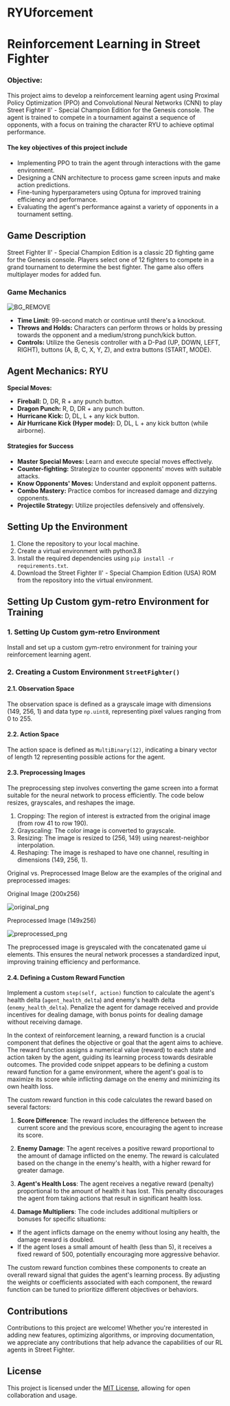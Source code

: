 # RYUforcement

# Reinforcement Learning in Street Fighter

### Objective:

This project aims to develop a reinforcement learning agent using Proximal Policy Optimization (PPO) and Convolutional Neural Networks (CNN) to play Street Fighter II' - Special Champion Edition for the Genesis console. The agent is trained to compete in a tournament against a sequence of opponents, with a focus on training the character RYU to achieve optimal performance.

#### The key objectives of this project include
- Implementing PPO to train the agent through interactions with the game environment.
- Designing a CNN architecture to process game screen inputs and make action predictions.
- Fine-tuning hyperparameters using Optuna for improved training efficiency and performance.
- Evaluating the agent's performance against a variety of opponents in a tournament setting.


## Game Description
Street Fighter II' - Special Champion Edition is a classic 2D fighting game for the Genesis console. Players select one of 12 fighters to compete in a grand tournament to determine the best fighter. The game also offers multiplayer modes for added fun.

### Game Mechanics
![BG_REMOVE](https://github.com/Rupeshwaran-Ravindrran/RYUforcement_Learning/assets/79376089/c587d1f8-e87c-439f-875d-150ef93a0643)<br />
- **Time Limit:** 99-second match or continue until there's a knockout.
- **Throws and Holds:** Characters can perform throws or holds by pressing towards the opponent and a medium/strong punch/kick button.
- **Controls:** Utilize the Genesis controller with a D-Pad (UP, DOWN, LEFT, RIGHT), buttons (A, B, C, X, Y, Z), and extra buttons (START, MODE).

## Agent Mechanics: RYU
**Special Moves:**
- **Fireball:** D, DR, R + any punch button.
- **Dragon Punch:** R, D, DR + any punch button.
- **Hurricane Kick:** D, DL, L + any kick button.
- **Air Hurricane Kick (Hyper mode):** D, DL, L + any kick button (while airborne).

#### Strategies for Success
- **Master Special Moves:** Learn and execute special moves effectively.
- **Counter-fighting:** Strategize to counter opponents' moves with suitable attacks.
- **Know Opponents' Moves:** Understand and exploit opponent patterns.
- **Combo Mastery:** Practice combos for increased damage and dizzying opponents.
- **Projectile Strategy:** Utilize projectiles defensively and offensively.


## **Setting Up the Environment**

1. Clone the repository to your local machine.
2. Create a virtual environment with python3.8
3. Install the required dependencies using `pip install -r requirements.txt`.
4. Download the Street Fighter II' - Special Champion Edition (USA) ROM from the repository into the virtual environment.

## Setting Up Custom gym-retro Environment for Training

### 1. Setting Up Custom gym-retro Environment

Install and set up a custom gym-retro environment for training your reinforcement learning agent.

### 2. Creating a Custom Environment `StreetFighter()`

#### 2.1. Observation Space
The observation space is defined as a grayscale image with dimensions (149, 256, 1) and data type `np.uint8`, representing pixel values ranging from 0 to 255.

#### 2.2. Action Space
The action space is defined as `MultiBinary(12)`, indicating a binary vector of length 12 representing possible actions for the agent.

#### 2.3. Preprocessing Images
The preprocessing step involves converting the game screen into a format suitable for the neural network to process efficiently. The code below resizes, grayscales, and reshapes the image.

1. Cropping: The region of interest is extracted from the original image (from row 41 to row 190).
2. Grayscaling: The color image is converted to grayscale.
3. Resizing: The image is resized to (256, 149) using nearest-neighbor interpolation.
4. Reshaping: The image is reshaped to have one channel, resulting in dimensions (149, 256, 1).
   
Original vs. Preprocessed Image
Below are the examples of the original and preprocessed images:

Original Image (200x256)

![original_png](https://github.com/Rupeshwaran-Ravindrran/RYUforcement/assets/79376089/231cee5d-f8f5-4f29-9d56-7e59925e5e82)

Preprocessed Image (149x256)

![preprocessed_png](https://github.com/Rupeshwaran-Ravindrran/RYUforcement/assets/79376089/820bcc14-e1d7-4f45-976d-8d3bf8737c31)


The preprocessed image is greyscaled with the concatenated game ui elements. This ensures the neural network processes a standardized input, improving training efficiency and performance.

#### 2.4. Defining a Custom Reward Function
Implement a custom `step(self, action)` function to calculate the agent's health delta (`agent_health_delta`) and enemy's health delta (`enemy_health_delta`). Penalize the agent for damage received and provide incentives for dealing damage, with bonus points for dealing damage without receiving damage.

In the context of reinforcement learning, a reward function is a crucial component that defines the objective or goal that the agent aims to achieve. The reward function assigns a numerical value (reward) to each state and action taken by the agent, guiding its learning process towards desirable outcomes. The provided code snippet appears to be defining a custom reward function for a game environment, where the agent's goal is to maximize its score while inflicting damage on the enemy and minimizing its own health loss.

The custom reward function in this code calculates the reward based on several factors:

1. **Score Difference**: The reward includes the difference between the current score and the previous score, encouraging the agent to increase its score.

2. **Enemy Damage**: The agent receives a positive reward proportional to the amount of damage inflicted on the enemy. The reward is calculated based on the change in the enemy's health, with a higher reward for greater damage.

3. **Agent's Health Loss**: The agent receives a negative reward (penalty) proportional to the amount of health it has lost. This penalty discourages the agent from taking actions that result in significant health loss.

4. **Damage Multipliers**: The code includes additional multipliers or bonuses for specific situations:
  - If the agent inflicts damage on the enemy without losing any health, the damage reward is doubled.
  - If the agent loses a small amount of health (less than 5), it receives a fixed reward of 500, potentially encouraging more aggressive behavior.

The custom reward function combines these components to create an overall reward signal that guides the agent's learning process. By adjusting the weights or coefficients associated with each component, the reward function can be tuned to prioritize different objectives or behaviors.



## Contributions

Contributions to this project are welcome! Whether you're interested in adding new features, optimizing algorithms, or improving documentation, we appreciate any contributions that help advance the capabilities of our RL agents in Street Fighter.

## License

This project is licensed under the [MIT License](LICENSE), allowing for open collaboration and usage.
